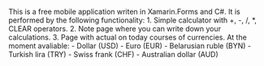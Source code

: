 This is a free mobile application writen in Xamarin.Forms and C#.
It is performed by the following functionality:
	1. Simple calculator with +, -, /, *, CLEAR operators.
	2. Note page where you can write down your calculations.
	3. Page with actual on today courses of currencies.
		At the moment avaliable:
			- Dollar 			(USD)
			- Euro   			(EUR)
			- Belarusian ruble  (BYN)
			- Turkish lira 		(TRY)
			- Swiss frank 		(CHF)
			- Australian dollar (AUD)
